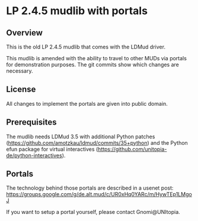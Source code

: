 # LP 2.4.5 mudlib with portals

## Overview

This is the old LP 2.4.5 mudlib that comes with the LDMud driver.

This mudlib is amended with the ability to travel to other MUDs via portals
for demonstration purposes. The git commits show which changes are necessary.

## License

All changes to implement the portals are given into public domain.

## Prerequisites

The mudlib needs LDMud 3.5 with additional Python patches
(https://github.com/amotzkau/ldmud/commits/35+python) and
the Python efun package for virtual interactives
(https://github.com/unitopia-de/python-interactives).

## Portals

The technology behind those portals are described in a usenet post:
https://groups.google.com/g/de.alt.mud/c/UR0xHq0YARc/m/HywTEp1LMgoJ

If you want to setup a portal yourself, please contact Gnomi@UNItopia.
